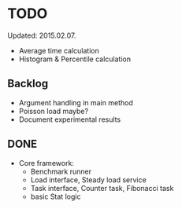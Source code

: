 TODO
==

Updated: 2015.02.07.

* Average time calculation
* Histogram & Percentile calculation

Backlog
--

* Argument handling in main method
* Poisson load maybe?
* Document experimental results

DONE
--

* Core framework: 
  * Benchmark runner
  * Load interface, Steady load service
  * Task interface, Counter task, Fibonacci task
  * basic Stat logic
